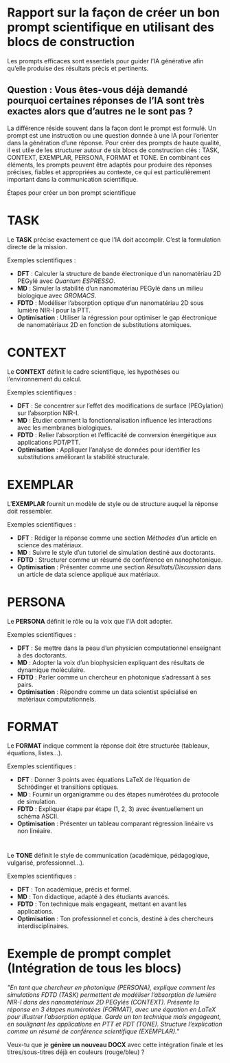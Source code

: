 # Rapport sur la façon de créer un bon prompt scientifique en utilisant des blocs de construction

Les prompts efficaces sont essentiels pour guider l’IA générative afin qu’elle produise des résultats précis et pertinents.

## Question : Vous êtes-vous déjà demandé pourquoi certaines réponses de l’IA sont très exactes alors que d’autres ne le sont pas ?

La différence réside souvent dans la façon dont le prompt est formulé. Un prompt est une instruction ou une question donnée à une IA pour l’orienter dans la génération d’une réponse. Pour créer des prompts de haute qualité, il est utile de les structurer autour de six blocs de construction clés : TASK, CONTEXT, EXEMPLAR, PERSONA, FORMAT et TONE. En combinant ces éléments, les prompts peuvent être adaptés pour produire des réponses précises, fiables et appropriées au contexte, ce qui est particulièrement important dans la communication scientifique.

Étapes pour créer un bon prompt scientifique

#  TASK

Le **TASK** précise exactement ce que l’IA doit accomplir. C’est la formulation directe de la mission.

 Exemples scientifiques :

* **DFT** : Calculer la structure de bande électronique d’un nanomatériau 2D PEGylé avec *Quantum ESPRESSO*.
* **MD** : Simuler la stabilité d’un nanomatériau PEGylé dans un milieu biologique avec *GROMACS*.
* **FDTD** : Modéliser l’absorption optique d’un nanomatériau 2D sous lumière NIR-I pour la PTT.
* **Optimisation** : Utiliser la régression pour optimiser le gap électronique de nanomatériaux 2D en fonction de substitutions atomiques.



#  CONTEXT

Le **CONTEXT** définit le cadre scientifique, les hypothèses ou l’environnement du calcul.

 Exemples scientifiques :

* **DFT** : Se concentrer sur l’effet des modifications de surface (PEGylation) sur l’absorption NIR-I.
* **MD** : Étudier comment la fonctionnalisation influence les interactions avec les membranes biologiques.
* **FDTD** : Relier l’absorption et l’efficacité de conversion énergétique aux applications PDT/PTT.
* **Optimisation** : Appliquer l’analyse de données pour identifier les substitutions améliorant la stabilité structurale.



#  EXEMPLAR

L’**EXEMPLAR** fournit un modèle de style ou de structure auquel la réponse doit ressembler.

 Exemples scientifiques :

* **DFT** : Rédiger la réponse comme une section *Méthodes* d’un article en science des matériaux.
* **MD** : Suivre le style d’un tutoriel de simulation destiné aux doctorants.
* **FDTD** : Structurer comme un résumé de conférence en nanophotonique.
* **Optimisation** : Présenter comme une section *Résultats/Discussion* dans un article de data science appliqué aux matériaux.



#  PERSONA

Le **PERSONA** définit le rôle ou la voix que l’IA doit adopter.

 Exemples scientifiques :

* **DFT** : Se mettre dans la peau d’un physicien computationnel enseignant à des doctorants.
* **MD** : Adopter la voix d’un biophysicien expliquant des résultats de dynamique moléculaire.
* **FDTD** : Parler comme un chercheur en photonique s’adressant à ses pairs.
* **Optimisation** : Répondre comme un data scientist spécialisé en matériaux computationnels.



#  FORMAT

Le **FORMAT** indique comment la réponse doit être structurée (tableaux, équations, listes…).

 Exemples scientifiques :

* **DFT** : Donner 3 points avec équations LaTeX de l’équation de Schrödinger et transitions optiques.
* **MD** : Fournir un organigramme ou des étapes numérotées du protocole de simulation.
* **FDTD** : Expliquer étape par étape (1, 2, 3) avec éventuellement un schéma ASCII.
* **Optimisation** : Présenter un tableau comparant régression linéaire vs non linéaire.



# 
Le **TONE** définit le style de communication (académique, pédagogique, vulgarisé, professionnel…).

 Exemples scientifiques :

* **DFT** : Ton académique, précis et formel.
* **MD** : Ton didactique, adapté à des étudiants avancés.
* **FDTD** : Ton technique mais engageant, mettant en avant les applications.
* **Optimisation** : Ton professionnel et concis, destiné à des chercheurs interdisciplinaires.



#  Exemple de prompt complet (Intégration de tous les blocs)

*"En tant que chercheur en photonique (PERSONA), explique comment les simulations FDTD (TASK) permettent de modéliser l’absorption de lumière NIR-I dans des nanomatériaux 2D PEGylés (CONTEXT). Présente la réponse en 3 étapes numérotées (FORMAT), avec une équation en LaTeX pour illustrer l’absorption optique. Garde un ton technique mais engageant, en soulignant les applications en PTT et PDT (TONE). Structure l’explication comme un résumé de conférence scientifique (EXEMPLAR)."*



Veux-tu que je **génère un nouveau DOCX** avec cette intégration finale et les titres/sous-titres déjà en couleurs (rouge/bleu) ?
